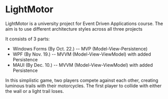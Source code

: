 # LightMotor
LightMotor is a university project for Event Driven Applications course.
The aim is to use different architecture styles across all three projects 

It consists of 3 parts:
- Windows Forms (By Oct. 22.) -- MVP (Model-View-Persistence)
- WPF (By Nov. 19.) -- MVVM (Model-View-ViewModel) with added Persistence
- MAUI (By Dec. 10.) -- MVVM (Model-View-ViewModel) with added Persistence

In this simplistic game, two players compete against each other, creating luminous trails with their motorcycles. The first player to collide with either the wall or a light trail loses.
